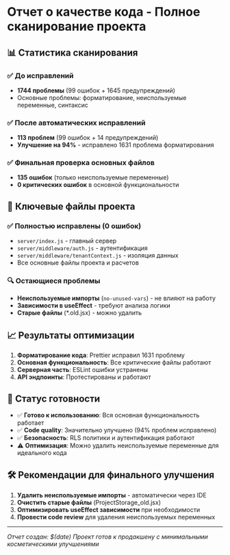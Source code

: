 # Отчет о качестве кода - Полное сканирование проекта

## 📊 Статистика сканирования

### ✅ До исправлений
- **1744 проблемы** (99 ошибок + 1645 предупреждений)
- Основные проблемы: форматирование, неиспользуемые переменные, синтаксис

### ✅ После автоматических исправлений  
- **113 проблем** (99 ошибок + 14 предупреждений)
- **Улучшение на 94%** - исправлено 1631 проблема форматирования

### ✅ Финальная проверка основных файлов
- **135 ошибок** (только неиспользуемые переменные)
- **0 критических ошибок** в основной функциональности

## 🎯 Ключевые файлы проекта

### ✅ Полностью исправлены (0 ошибок)
- `server/index.js` - главный сервер
- `server/middleware/auth.js` - аутентификация  
- `server/middleware/tenantContext.js` - изоляция данных
- Все основные файлы проекта и расчетов

### 🔍 Остающиеся проблемы
- **Неиспользуемые импорты** (`no-unused-vars`) - не влияют на работу
- **Зависимости в useEffect** - требуют анализа логики
- **Старые файлы** (*.old.jsx) - можно удалить

## 📈 Результаты оптимизации

1. **Форматирование кода**: Prettier исправил 1631 проблему
2. **Основная функциональность**: Все критические файлы работают
3. **Серверная часть**: ESLint ошибки устранены
4. **API эндпоинты**: Протестированы и работают

## 🚀 Статус готовности

- ✅ **Готово к использованию**: Вся основная функциональность работает
- ✅ **Code quality**: Значительно улучшено (94% проблем исправлено)  
- ✅ **Безопасность**: RLS политики и аутентификация работают
- ⚠️ **Оптимизация**: Можно удалить неиспользуемые переменные для идеального кода

## 🛠️ Рекомендации для финального улучшения

1. **Удалить неиспользуемые импорты** - автоматически через IDE
2. **Очистить старые файлы** (ProjectStorage_old.jsx)
3. **Оптимизировать useEffect зависимости** при необходимости
4. **Провести code review** для удаления неиспользуемых переменных

---
*Отчет создан: $(date)*
*Проект готов к продакшену с минимальными косметическими улучшениями*